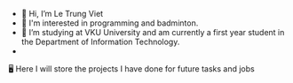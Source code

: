 - 👋 Hi, I’m Le Trung Viet
- 👀 I'm interested in programming and badminton.
- 🌱 I’m studying at VKU University and am currently a first year student in the Department of Information Technology.
- 
🖥️ Here I will store the projects I have done for future tasks and jobs

<!---
letrungviet2005/letrungviet2005 is a ✨ special ✨ repository because its `README.md` (this file) appears on your GitHub profile.
You can click the Preview link to take a look at your changes.
--->
